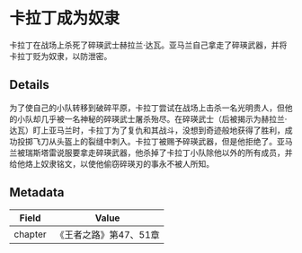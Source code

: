 # 卡拉丁成为奴隶
卡拉丁在战场上杀死了碎瑛武士赫拉兰·达瓦。亚马兰自己拿走了碎瑛武器，并将卡拉丁贬为奴隶，以防泄密。

## Details
为了使自己的小队转移到破碎平原，卡拉丁尝试在战场上击杀一名光明贵人，但他的小队却几乎被一名神秘的碎瑛武士屠杀殆尽。在碎瑛武士（后被揭示为赫拉兰·达瓦）盯上亚马兰时，卡拉丁为了复仇和其战斗，没想到奇迹般地获得了胜利，成功投掷飞刀从头盔上的裂缝中刺入。卡拉丁被赐予碎瑛武器，但是他拒绝了。亚马兰被瑞斯塔雷说服要拿走碎瑛武器，他杀掉了卡拉丁小队除他以外的所有成员，并给他烙上奴隶铭文，以使他偷窃碎瑛刃的事永不被人所知。

## Metadata
| Field | Value |
| ----- | ----- |
| chapter | 《王者之路》第47、51章 |

